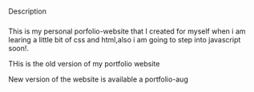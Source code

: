 ###

Description

###


This is my personal porfolio-website that I created for myself when i am learing a little bit of 
css and html,also i am going to step into javascript soon!.

THis is the old version of my portfolio website

New version of the website is available a portfolio-aug
